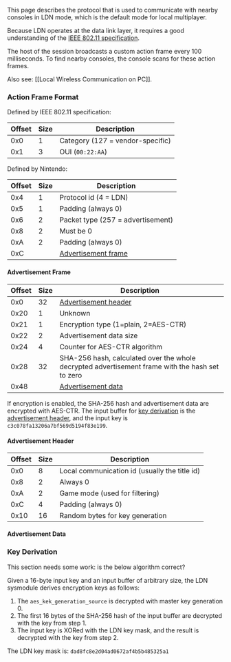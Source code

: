 This page describes the protocol that is used to communicate with nearby consoles in LDN mode, which is the default mode for local multiplayer.

Because LDN operates at the data link layer, it requires a good understanding of the [IEEE 802.11 specification](https://ieeexplore.ieee.org/document/9363693).

The host of the session broadcasts a custom action frame every 100 milliseconds. To find nearby consoles, the console scans for these action frames.

Also see: [[Local Wireless Communication on PC]].

### Action Frame Format
Defined by IEEE 802.11 specification:

| Offset | Size | Description |
| --- | --- | --- |
| 0x0 | 1 | Category (127 = vendor-specific) |
| 0x1 | 3 | OUI (`00:22:AA`) |

Defined by Nintendo:

| Offset | Size | Description |
| --- | --- | --- |
| 0x4 | 1 | Protocol id (4 = LDN) |
| 0x5 | 1 | Padding (always 0) |
| 0x6 | 2 | Packet type (257 = advertisement) |
| 0x8 | 2 | Must be 0 |
| 0xA | 2 | Padding (always 0) |
| 0xC | | [Advertisement frame](#advertisement-frame) |

#### Advertisement Frame
| Offset | Size | Description |
| --- | --- | --- |
| 0x0 | 32 | [Advertisement header](#advertisement-header) |
| 0x20 | 1 | Unknown |
| 0x21 | 1 | Encryption type (1=plain, 2=AES-CTR) |
| 0x22 | 2 | Advertisement data size |
| 0x24 | 4 | Counter for AES-CTR algorithm |
| 0x28 | 32 | SHA-256 hash, calculated over the whole decrypted advertisement frame with the hash set to zero |
| 0x48 | | [Advertisement data](#advertisement-data) |

If encryption is enabled, the SHA-256 hash and advertisement data are encrypted with AES-CTR. The input buffer for [key derivation](#key-derivation) is the [advertisement header](#advertisement-header), and the input key is `c3c078fa13206a7bf569d5194f83e199`.

#### Advertisement Header
| Offset | Size | Description |
| --- | --- | --- |
| 0x0 | 8 | Local communication id (usually the title id) |
| 0x8 | 2 | Always 0 |
| 0xA | 2 | Game mode (used for filtering) |
| 0xC | 4 | Padding (always 0) |
| 0x10 | 16 | Random bytes for key generation |

#### Advertisement Data

### Key Derivation
This section needs some work: is the below algorithm correct?

Given a 16-byte input key and an input buffer of arbitrary size, the LDN sysmodule derives encryption keys as follows:

1. The `aes_kek_generation_source` is decrypted with master key generation 0.
2. The first 16 bytes of the SHA-256 hash of the input buffer are decrypted with the key from step 1.
3. The input key is XORed with the LDN key mask, and the result is decrypted with the key from step 2.

The LDN key mask is: `dad8fc8e2d04ad0672af4b5b485325a1`